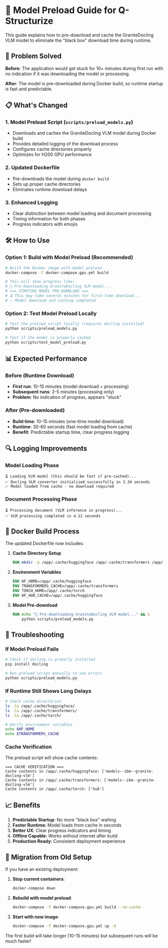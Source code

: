 # 🚀 Model Preload Guide for Q-Structurize

This guide explains how to pre-download and cache the GraniteDocling VLM model to eliminate the "black box" download time during runtime.

## 🎯 Problem Solved

**Before**: The application would get stuck for 10+ minutes during first run with no indication if it was downloading the model or processing.

**After**: The model is pre-downloaded during Docker build, so runtime startup is fast and predictable.

## 📋 What's Changed

### 1. Model Preload Script (`scripts/preload_models.py`)
- Downloads and caches the GraniteDocling VLM model during Docker build
- Provides detailed logging of the download process
- Configures cache directories properly
- Optimizes for H200 GPU performance

### 2. Updated Dockerfile
- Pre-downloads the model during `docker build`
- Sets up proper cache directories
- Eliminates runtime download delays

### 3. Enhanced Logging
- Clear distinction between model loading and document processing
- Timing information for both phases
- Progress indicators with emojis

## 🛠️ How to Use

### Option 1: Build with Model Preload (Recommended)

```bash
# Build the Docker image with model preload
docker-compose -f docker-compose.gpu.yml build

# This will show progress like:
# 🚀 Pre-downloading GraniteDocling VLM model...
# === STARTING MODEL PRE-DOWNLOAD ===
# ⏳ This may take several minutes for first-time download...
# ✅ Model download and caching completed
```

### Option 2: Test Model Preload Locally

```bash
# Test the preload script locally (requires docling installed)
python scripts/preload_models.py

# Test if the model is properly cached
python scripts/test_model_preload.py
```

## 📊 Expected Performance

### Before (Runtime Download)
- **First run**: 10-15 minutes (model download + processing)
- **Subsequent runs**: 2-5 minutes (processing only)
- **Problem**: No indication of progress, appears "stuck"

### After (Pre-downloaded)
- **Build time**: 10-15 minutes (one-time model download)
- **Runtime**: 30-60 seconds (fast model loading from cache)
- **Benefit**: Predictable startup time, clear progress logging

## 🔍 Logging Improvements

### Model Loading Phase
```
⏳ Loading VLM model (this should be fast if pre-cached)...
✅ Docling VLM converter initialized successfully in 2.34 seconds
✅ Model loaded from cache - no download required
```

### Document Processing Phase
```
⏳ Processing document (VLM inference in progress)...
✅ VLM processing completed in 4.12 seconds
```

## 🐳 Docker Build Process

The updated Dockerfile now includes:

1. **Cache Directory Setup**
   ```dockerfile
   RUN mkdir -p /app/.cache/huggingface /app/.cache/transformers /app/.cache/torch
   ```

2. **Environment Variables**
   ```dockerfile
   ENV HF_HOME=/app/.cache/huggingface
   ENV TRANSFORMERS_CACHE=/app/.cache/transformers
   ENV TORCH_HOME=/app/.cache/torch
   ENV HF_HUB_CACHE=/app/.cache/huggingface
   ```

3. **Model Pre-download**
   ```dockerfile
   RUN echo "🚀 Pre-downloading GraniteDocling VLM model..." && \
       python scripts/preload_models.py
   ```

## 🚨 Troubleshooting

### If Model Preload Fails
```bash
# Check if docling is properly installed
pip install docling

# Run preload script manually to see errors
python scripts/preload_models.py
```

### If Runtime Still Shows Long Delays
```bash
# Check cache directories
ls -la /app/.cache/huggingface/
ls -la /app/.cache/transformers/
ls -la /app/.cache/torch/

# Verify environment variables
echo $HF_HOME
echo $TRANSFORMERS_CACHE
```

### Cache Verification
The preload script will show cache contents:
```
=== CACHE VERIFICATION ===
Cache contents in /app/.cache/huggingface: ['models--ibm--granite-docling-vlm']
Cache contents in /app/.cache/transformers: ['models--ibm--granite-docling-vlm']
Cache contents in /app/.cache/torch: ['hub']
```

## 📈 Benefits

1. **Predictable Startup**: No more "black box" waiting
2. **Faster Runtime**: Model loads from cache in seconds
3. **Better UX**: Clear progress indicators and timing
4. **Offline Capable**: Works without internet after build
5. **Production Ready**: Consistent deployment experience

## 🔄 Migration from Old Setup

If you have an existing deployment:

1. **Stop current containers**:
   ```bash
   docker-compose down
   ```

2. **Rebuild with model preload**:
   ```bash
   docker-compose -f docker-compose.gpu.yml build --no-cache
   ```

3. **Start with new image**:
   ```bash
   docker-compose -f docker-compose.gpu.yml up -d
   ```

The first build will take longer (10-15 minutes) but subsequent runs will be much faster!
